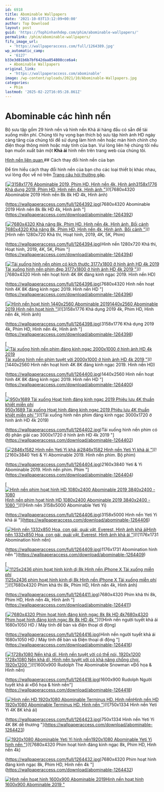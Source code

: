 ```yaml
---
id: 6918
title: Abominable Wallpapers
date: '2021-10-03T13:12:09+00:00'
author: Top Download
layout: post
guid: 'https://Tophinhanhdep.com/phim/abominable-wallpapers/'
permalink: /phim/abominable-wallpapers/
fifu_image_url:
  - 'https://wallpaperaccess.com/full/1264389.jpg'
wp_automatic_camp:
  - '6127'
b33e3d81b6b7bf642daa854808cce6a4:
  - Abominable Wallpapers
original_link:
  - 'https://wallpaperaccess.com/abominable'
image: /wp-content/uploads/2021/10/Abominable-Wallpapers.jpg
categories:
  - Phim
lastmod: '2025-02-22T16:05:28.861Z'
---
```

# Abominable các hình nền

Bộ sưu tập gồm 29 hình nền và hình nền Khả ái hàng đầu có sẵn để tải xuống miễn phí. Chúng tôi hy vọng bạn thích bộ sưu tập hình ảnh HD ngày càng tăng của chúng tôi để sử dụng làm hình nền hoặc màn hình chính cho điện thoại thông minh hoặc máy tính của bạn. Vui lòng liên hệ chúng tôi nếu bạn muốn xuất bản một **Khả ái** hình nền trên trang web của chúng tôi.

[Hình nền liên quan ](#related) ## Cách thay đổi hình nền của bạn

Để tìm hiểu cách thay đổi hình nền của bạn cho các loại thiết bị khác nhau, vui lòng đọc về nó trên [Trang câu hỏi thường gặp](https://tophinhanhdep.com/faq/).

  
[[![3158x1776 Abominable 2019, Phim HD, Hình nền 4k, Hình ảnh](https://wallpaperaccess.com/full/1264389.jpg)3158x1776 Khả dụng 2019, Phim HD, Hình nền 4k, Hình ảnh "](https://wallpaperaccess.com/download/abominable-1264389)](![7680x4320 Abominable 2019 Hình nền 8k 8k HD 4k, Hình ảnh)

(https://wallpaperaccess.com/full/1264392.jpg)7680x4320 Abominable 2019 Hình nền 8k 8k HD 4k, Hình ảnh "](https://wallpaperaccess.com/download/abominable-1264392)

[[![7680x4320 Khả năng 8k, Phim HD, Hình nền 4k, Hình ảnh, Bối cảnh](https://wallpaperaccess.com/full/1264393.jpg)7680x4320 Khả năng 8k, Phim HD, Hình nền 4k, Hình ảnh, Bối cảnh "](https://wallpaperaccess.com/download/abominable-1264393)](![Hình nền 1280x720 Khả thi, Hoạt hình, 2019, 4K, 5K, Phim)

(https://wallpaperaccess.com/full/1264394.jpg)Hình nền 1280x720 Khả thi, Hoạt hình, 2019, 4K, 5K, Phim "](https://wallpaperaccess.com/download/abominable-1264394)

[[![Tải xuống hình nền phim có kích thước 3177x1800 ở hình ảnh HD 4k 2019](https://wallpaperaccess.com/full/1264395.jpg)Tải xuống hình nền phim đẹp 3177x1800 ở hình ảnh HD 4k 2019 "](https://wallpaperaccess.com/download/abominable-1264395)](![7680x4320 Hình nền hoạt hình 4K 8K đáng kinh ngạc 2019.  Hình nền HD)

(https://wallpaperaccess.com/full/1264396.jpg)7680x4320 Hình nền hoạt hình 4K 8K đáng kinh ngạc 2019. Hình nền HD "](https://wallpaperaccess.com/download/abominable-1264396)

[[![Hình nền hoạt hình 1440x2560 Abominable 2019](https://wallpaperaccess.com/full/1264397.jpg)1440x2560 Abominable 2019 Hình nền hoạt hình "](https://wallpaperaccess.com/download/abominable-1264397)](![3158x1776 Khả dụng 2019 4k, Phim HD, Hình nền 4k, Hình ảnh)

(https://wallpaperaccess.com/full/1264398.jpg)3158x1776 Khả dụng 2019 4k, Phim HD, Hình nền 4k, Hình ảnh "](https://wallpaperaccess.com/download/abominable-1264398)

[[![Tải xuống hình nền phim đáng kinh ngạc 2000x1000 ở hình ảnh HD 4k 2019](https://wallpaperaccess.com/full/1264399.jpg)Tải xuống hình nền phim tuyệt vời 2000x1000 ở hình ảnh HD 4k 2019 "](https://wallpaperaccess.com/download/abominable-1264399)](![1440x2560 Hình nền hoạt hình 4K 8K đáng kinh ngạc 2019.  Hình nền HD)

(https://wallpaperaccess.com/full/1264400.jpg)1440x2560 Hình nền hoạt hình 4K 8K đáng kinh ngạc 2019. Hình nền HD "](https://wallpaperaccess.com/download/abominable-1264400)

[[![950x1689 Tải xuống Hoạt hình đáng kinh ngạc 2019 Phiêu lưu 4K thuần khiết miễn phí](https://wallpaperaccess.com/full/1264401.jpg)950x1689 Tải xuống Hoạt hình đáng kinh ngạc 2019 Phiêu lưu 4K thuần khiết miễn phí "](https://wallpaperaccess.com/download/abominable-1264401)](![Tải xuống hình nền phim đáng kinh ngạc 3000x1720 ở hình ảnh HD 4k 2019)

(https://wallpaperaccess.com/full/1264402.jpg)Tải xuống hình nền phim có độ phân giải cao 3000x1720 ở hình ảnh HD 4k 2019 "](https://wallpaperaccess.com/download/abominable-1264402)

[[![2846x1582 Hình nền Yeti Yi khả ái](https://wallpaperaccess.com/full/1264403.png)2846x1582 Hình nền Yeti Yi khả ái "](https://wallpaperaccess.com/download/abominable-1264403)](![2160x3840 Yeti & Yi Abominable 2019. Hình nền phim.  Bộ phim)

(https://wallpaperaccess.com/full/1264404.jpg)2160x3840 Yeti &amp; Yi Abominable 2019. Hình nền phim. Phim "](https://wallpaperaccess.com/download/abominable-1264404)

[[![Hình nền phim hoạt hình HD 1080x2400 Abominable 2019 3840x2400 - 1080](https://wallpaperaccess.com/full/1264405.jpg)Hình nền phim hoạt hình HD 1080x2400 Abominable 2019 3840x2400 - 1080 "](https://wallpaperaccess.com/download/abominable-1264405)](![Hình nền 3158x5000 Abominable Yeti Yi)

(https://wallpaperaccess.com/full/1264406.jpg)3158x5000 Hình nền Yeti Yi khả ái "](https://wallpaperaccess.com/download/abominable-1264406)

[[![Hình nền 1332x850 Hoa, con gái, quái vật, Everest, Hình ảnh khả ái](https://wallpaperaccess.com/full/1264407.jpg)Hình nền 1332x850 Hoa, con gái, quái vật, Everest, Hình ảnh khả ái "](https://wallpaperaccess.com/download/abominable-1264407)](![1176x1731 Abomination hình nền)

(https://wallpaperaccess.com/full/1264409.jpg)1176x1731 Abomination hình nền "](https://wallpaperaccess.com/download/abominable-1264409)

[[![1125x2436 phim hoạt hình kinh dị 8k Hình nền iPhone X Tải xuống miễn phí](https://wallpaperaccess.com/full/1264410.jpg)1125x2436 phim hoạt hình kinh dị 8k Hình nền iPhone X Tải xuống miễn phí "](https://wallpaperaccess.com/download/abominable-1264410)](![7680x4320 Phim khả thi 8k, Phim HD, Hình nền 4k, Hình ảnh)

(https://wallpaperaccess.com/full/1264411.jpg)7680x4320 Phim khả thi 8k, Phim HD, Hình nền 4k, Hình ảnh "](https://wallpaperaccess.com/download/abominable-1264411)

[[![7680x4320 Phim hoạt hình đáng kinh ngạc 8k 8k HD 4k](https://wallpaperaccess.com/full/1264414.jpg)7680x4320 Phim hoạt hình đáng kinh ngạc 8k 8k HD 4k "](https://wallpaperaccess.com/download/abominable-1264414)](![Hình nền người tuyết khả ái 1680x1050 HD / Máy tính để bàn và điện thoại di động)

(https://wallpaperaccess.com/full/1264416.jpg)Hình nền người tuyết khả ái 1680x1050 HD / Máy tính để bàn và Điện thoại di động "](https://wallpaperaccess.com/download/abominable-1264416)

[[![1728x1080 Nền khả dĩ, Hình nền tuyệt vời có thể nói, 1920x1200](https://wallpaperaccess.com/full/1264417.jpg)1728x1080 Nền khả dĩ, Hình nền tuyệt vời có khả năng chống chọi, 1920x1200 "](https://wallpaperaccess.com/download/abominable-1264417)](![1600x900 Rudolph The Abominable Snowman «Đồ họa & Hình nền)

(https://wallpaperaccess.com/full/1264418.jpg)1600x900 Rudolph Người tuyết khả ái «Đồ họa &amp; hình nền"](https://wallpaperaccess.com/download/abominable-1264418)

[[![Hình nền HD 1920x1080 Abominable Terminus HD.  Hình nền](https://wallpaperaccess.com/full/1264419.png)Hình nền HD 1920x1080 Abominable Terminus HD. Hình nền "](https://wallpaperaccess.com/download/abominable-1264419)](![750x1334 Hình nền Yeti Yi 4K 8K khả ái)

(https://wallpaperaccess.com/full/1264423.jpg)750x1334 Hình nền Yeti Yi 4K 8K dễ thương "](https://wallpaperaccess.com/download/abominable-1264423)

[[![1920x1080 Abominable Yeti Yi hình nền](https://wallpaperaccess.com/full/1264431.jpg)1920x1080 Abominable Yeti Yi hình nền "](https://wallpaperaccess.com/download/abominable-1264431)](![7680x4320 Phim hoạt hình đáng kinh ngạc 8k, Phim HD, Hình nền 4k)

(https://wallpaperaccess.com/full/1264432.jpg)7680x4320 Phim hoạt hình đáng kinh ngạc 8k, Phim HD, Hình nền 4k "](https://wallpaperaccess.com/download/abominable-1264432)

[![Hình nền hoạt hình 1600x900 Abominable 2019](https://wallpaperaccess.com/full/1264452.jpg)Hình nền hoạt hình 1600x900 Abominable 2019 "](https://wallpaperaccess.com/download/abominable-1264452)
